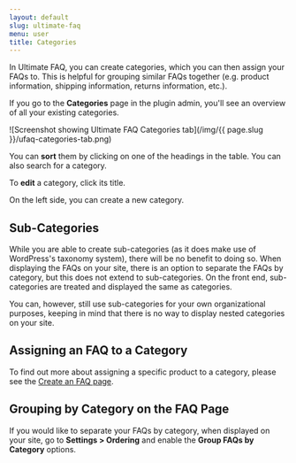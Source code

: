 ```yaml
---
layout: default
slug: ultimate-faq
menu: user
title: Categories
---
```

In Ultimate FAQ, you can create categories, which you can then assign your FAQs to. This is helpful for grouping similar FAQs together (e.g. product information, shipping information, returns information, etc.).

If you go to the **Categories** page in the plugin admin, you'll see an overview of all your existing categories.

![Screenshot showing Ultimate FAQ Categories tab](/img/{{ page.slug }}/ufaq-categories-tab.png)

You can **sort** them by clicking on one of the headings in the table. You can also search for a category.

To **edit** a category, click its title.

On the left side, you can create a new category.

## Sub-Categories

While you are able to create sub-categories (as it does make use of WordPress's taxonomy system), there will be no benefit to doing so. When displaying the FAQs on your site, there is an option to separate the FAQs by category, but this does not extend to sub-categories. On the front end, sub-categories are treated and displayed the same as categories. 

You can, however, still use sub-categories for your own organizational purposes, keeping in mind that there is no way to display nested categories on your site.

## Assigning an FAQ to a Category

To find out more about assigning a specific product to a category, please see the [Create an FAQ page](create).

## Grouping by Category on the FAQ Page

If you would like to separate your FAQs by category, when displayed on your site, go to **Settings > Ordering** and enable the **Group FAQs by Category** options.